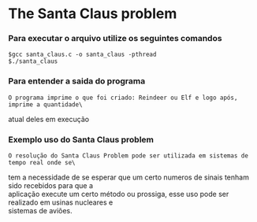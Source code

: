 # The Santa Claus problem

### Para executar o arquivo utilize os seguintes comandos
	$gcc santa_claus.c -o santa_claus -pthread
	$./santa_claus

### Para entender a saida do programa 
	O programa imprime o que foi criado: Reindeer ou Elf e logo após, imprime a quantidade\
 atual deles em execução

### Exemplo uso do Santa Claus problem
	O resolução do Santa Claus Problem pode ser utilizada em sistemas de tempo real onde se\
 tem a necessidade de se esperar que um certo numeros de sinais tenham sido recebidos para que a\
 aplicação execute um certo método ou prossiga, esse uso pode ser realizado em usinas nucleares e\
 sistemas de aviões.
